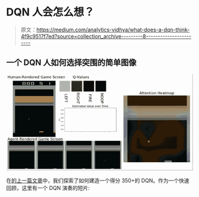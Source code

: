 # DQN 人会怎么想？

> 原文：<https://medium.com/analytics-vidhya/what-does-a-dqn-think-4f9c9517f7ed?source=collection_archive---------8----------------------->

## 一个 DQN 人如何选择突围的简单图像

![](img/693f40aa840edaaf6ad9084a4ff8126a.png)

在[的上一篇文章](/analytics-vidhya/building-a-powerful-dqn-in-tensorflow-2-0-explanation-tutorial-d48ea8f3177a)中，我们探索了如何建造一个得分 350+的 DQN。作为一个快速回顾，这里有一个 DQN 演奏的短片: